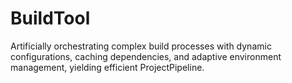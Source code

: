 # BuildTool
Artificially orchestrating complex build processes with dynamic configurations, caching dependencies, and adaptive environment management, yielding efficient ProjectPipeline.
